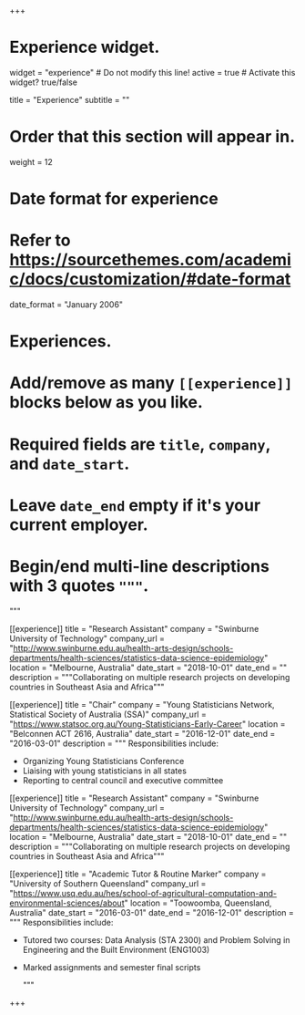 +++
# Experience widget.
widget = "experience"  # Do not modify this line!
active = true  # Activate this widget? true/false

title = "Experience"
subtitle = ""

# Order that this section will appear in.
weight = 12

# Date format for experience
#   Refer to https://sourcethemes.com/academic/docs/customization/#date-format
date_format = "January 2006"

# Experiences.
#   Add/remove as many `[[experience]]` blocks below as you like.
#   Required fields are `title`, `company`, and `date_start`.
#   Leave `date_end` empty if it's your current employer.
#   Begin/end multi-line descriptions with 3 quotes `"""`.

  """
  
[[experience]]
  title = "Research Assistant"
  company = "Swinburne University of Technology"
  company_url = "http://www.swinburne.edu.au/health-arts-design/schools-departments/health-sciences/statistics-data-science-epidemiology"
  location = "Melbourne, Australia"
  date_start = "2018-10-01"
  date_end = ""
  description = """Collaborating on multiple research projects on developing countries in Southeast Asia and Africa"""
  


[[experience]]
  title = "Chair"
  company = "Young Statisticians Network, Statistical Society of Australia (SSA)"
  company_url = "https://www.statsoc.org.au/Young-Statisticians-Early-Career"
  location = "Belconnen ACT 2616, Australia"
  date_start = "2016-12-01"
  date_end = "2016-03-01"
  description = """
  Responsibilities include:
  
  * Organizing Young Statisticians Conference 
  * Liaising with young statisticians in all states
  * Reporting to central council and executive committee 
 


[[experience]]
  title = "Research Assistant"
  company = "Swinburne University of Technology"
  company_url = "http://www.swinburne.edu.au/health-arts-design/schools-departments/health-sciences/statistics-data-science-epidemiology"
  location = "Melbourne, Australia"
  date_start = "2018-10-01"
  date_end = ""
  description = """Collaborating on multiple research projects on developing countries in Southeast Asia and Africa"""
  

  
[[experience]]
  title = "Academic Tutor & Routine Marker"
  company = "University of Southern Queensland"
  company_url = "https://www.usq.edu.au/hes/school-of-agricultural-computation-and-environmental-sciences/about"
  location = "Toowoomba, Queensland, Australia"
  date_start = "2016-03-01"
  date_end = "2016-12-01"
  description = """
   Responsibilities include:
  
   * Tutored two courses: Data Analysis (STA 2300) and Problem Solving in Engineering and the Built Environment     (ENG1003)
  * Marked assignments and semester final scripts

  
    """
  
+++
